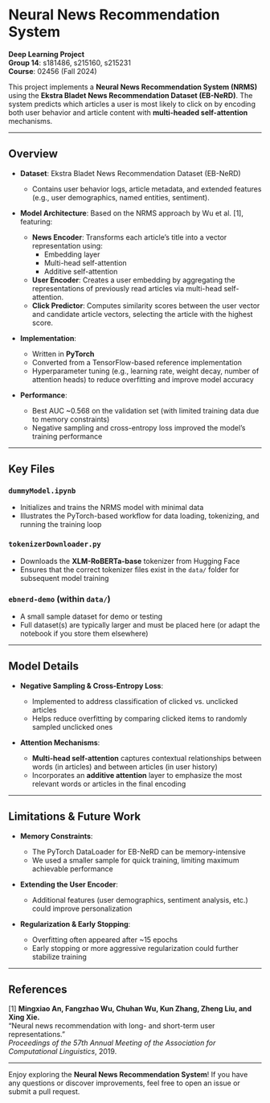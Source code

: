 # **Neural News Recommendation System**  
**Deep Learning Project**  
**Group 14**: s181486, s215160, s215231  
**Course**: 02456 (Fall 2024)

This project implements a **Neural News Recommendation System (NRMS)** using the **Ekstra Bladet News Recommendation Dataset (EB-NeRD)**. The system predicts which articles a user is most likely to click on by encoding both user behavior and article content with **multi-headed self-attention** mechanisms.

---

## **Overview**

- **Dataset**: Ekstra Bladet News Recommendation Dataset (EB-NeRD)  
  - Contains user behavior logs, article metadata, and extended features (e.g., user demographics, named entities, sentiment).

- **Model Architecture**: Based on the NRMS approach by Wu et al. [1], featuring:
  - **News Encoder**: Transforms each article’s title into a vector representation using:
    - Embedding layer  
    - Multi-head self-attention  
    - Additive self-attention
  - **User Encoder**: Creates a user embedding by aggregating the representations of previously read articles via multi-head self-attention.
  - **Click Predictor**: Computes similarity scores between the user vector and candidate article vectors, selecting the article with the highest score.

- **Implementation**:
  - Written in **PyTorch**
  - Converted from a TensorFlow-based reference implementation
  - Hyperparameter tuning (e.g., learning rate, weight decay, number of attention heads) to reduce overfitting and improve model accuracy

- **Performance**:
  - Best AUC ~0.568 on the validation set (with limited training data due to memory constraints)
  - Negative sampling and cross-entropy loss improved the model’s training performance

---

## **Key Files**

### `dummyModel.ipynb`
- Initializes and trains the NRMS model with minimal data  
- Illustrates the PyTorch-based workflow for data loading, tokenizing, and running the training loop

### `tokenizerDownloader.py`
- Downloads the **XLM-RoBERTa-base** tokenizer from Hugging Face  
- Ensures that the correct tokenizer files exist in the `data/` folder for subsequent model training

### `ebnerd-demo` (within `data/`)
- A small sample dataset for demo or testing  
- Full dataset(s) are typically larger and must be placed here (or adapt the notebook if you store them elsewhere)

---

## **Model Details**

- **Negative Sampling & Cross-Entropy Loss**:
  - Implemented to address classification of clicked vs. unclicked articles
  - Helps reduce overfitting by comparing clicked items to randomly sampled unclicked ones

- **Attention Mechanisms**:
  - **Multi-head self-attention** captures contextual relationships between words (in articles) and between articles (in user history)
  - Incorporates an **additive attention** layer to emphasize the most relevant words or articles in the final encoding

---

## **Limitations & Future Work**

- **Memory Constraints**:
  - The PyTorch DataLoader for EB-NeRD can be memory-intensive
  - We used a smaller sample for quick training, limiting maximum achievable performance

- **Extending the User Encoder**:
  - Additional features (user demographics, sentiment analysis, etc.) could improve personalization

- **Regularization & Early Stopping**:
  - Overfitting often appeared after ~15 epochs
  - Early stopping or more aggressive regularization could further stabilize training

---

## **References**

[1] **Mingxiao An, Fangzhao Wu, Chuhan Wu, Kun Zhang, Zheng Liu, and Xing Xie.**  
“Neural news recommendation with long- and short-term user representations.”  
*Proceedings of the 57th Annual Meeting of the Association for Computational Linguistics*, 2019.

---

Enjoy exploring the **Neural News Recommendation System**! If you have any questions or discover improvements, feel free to open an issue or submit a pull request.
